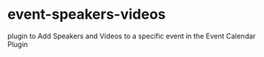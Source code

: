# event-speakers-videos
plugin to Add Speakers and Videos to a specific event in the Event Calendar Plugin
